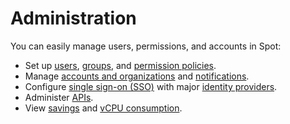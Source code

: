 # Administration

You can easily manage users, permissions, and accounts in Spot:
- Set up [users](administration/users-a/), [groups](administration/groups/), and [permission policies](administration/policies/).
- Manage [accounts and organizations](administration/organizations/) and [notifications](administration/notification-center/).
- Configure [single sign-on (SSO)](administration/sso-access-control/) with major [identity providers](administration/identity-providers/).
- Administer [APIs](administration/api/).
- View [savings](administration/savings) and [vCPU consumption](administration/vcpu).
